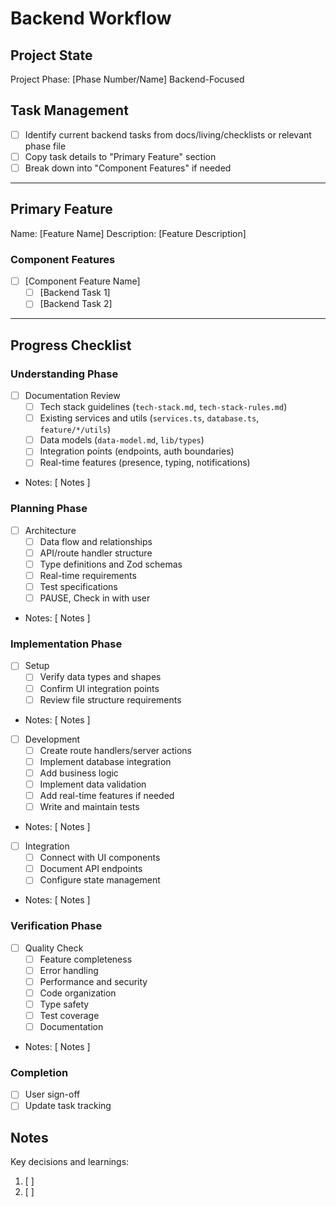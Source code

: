 # Backend Workflow

## Project State
Project Phase: [Phase Number/Name]
Backend-Focused

## Task Management
- [ ] Identify current backend tasks from docs/living/checklists or relevant phase file
- [ ] Copy task details to "Primary Feature" section
- [ ] Break down into "Component Features" if needed

---

## Primary Feature
Name: [Feature Name]
Description: [Feature Description]

### Component Features
- [ ] [Component Feature Name]
  - [ ] [Backend Task 1]
  - [ ] [Backend Task 2]

---

## Progress Checklist

### Understanding Phase
- [ ] Documentation Review
    - [ ] Tech stack guidelines (`tech-stack.md`, `tech-stack-rules.md`)
    - [ ] Existing services and utils (`services.ts`, `database.ts`, `feature/*/utils`)
    - [ ] Data models (`data-model.md`, `lib/types`)
    - [ ] Integration points (endpoints, auth boundaries)
    - [ ] Real-time features (presence, typing, notifications)
- Notes: [ Notes ]

### Planning Phase
- [ ] Architecture
    - [ ] Data flow and relationships
    - [ ] API/route handler structure
    - [ ] Type definitions and Zod schemas
    - [ ] Real-time requirements
    - [ ] Test specifications
    - [ ] PAUSE, Check in with user
- Notes: [ Notes ]

### Implementation Phase
- [ ] Setup
    - [ ] Verify data types and shapes
    - [ ] Confirm UI integration points
    - [ ] Review file structure requirements
- Notes: [ Notes ]

- [ ] Development
    - [ ] Create route handlers/server actions
    - [ ] Implement database integration
    - [ ] Add business logic
    - [ ] Implement data validation
    - [ ] Add real-time features if needed
    - [ ] Write and maintain tests
- Notes: [ Notes ]

- [ ] Integration
    - [ ] Connect with UI components
    - [ ] Document API endpoints
    - [ ] Configure state management
- Notes: [ Notes ]

### Verification Phase
- [ ] Quality Check
    - [ ] Feature completeness
    - [ ] Error handling
    - [ ] Performance and security
    - [ ] Code organization
    - [ ] Type safety
    - [ ] Test coverage
    - [ ] Documentation
- Notes: [ Notes ]

### Completion
- [ ] User sign-off
- [ ] Update task tracking

## Notes
Key decisions and learnings:
1. [ ]
2. [ ]